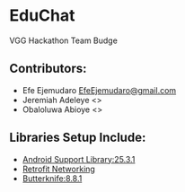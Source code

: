 # EduChat
VGG Hackathon Team Budge


## Contributors:
   - Efe Ejemudaro <EfeEjemudaro@gmail.com>
   - Jeremiah Adeleye <>
   - Obaloluwa Abioye <>


## Libraries Setup Include:
   - [Android Support Library:25.3.1](https://developer.android.com/topic/libraries/support-library/revisions.html)
   - [Retrofit Networking](http://square.github.io/retrofit/)
   - [Butterknife:8.8.1](http://jakewharton.github.io/butterknife/)
